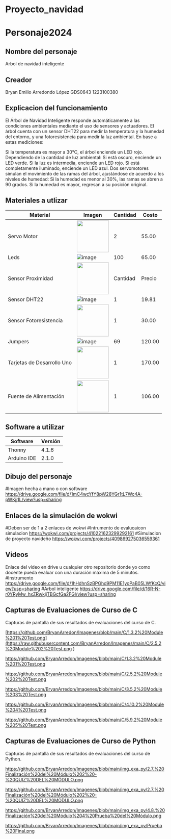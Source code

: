 # Proyecto_navidad

# Personaje2024
## Nombre del personaje
Arbol de navidad inteligente 
## Creador
Bryan Emilio Arredondo López GDS0643 1223100380
## Explicacion del funcionamiento
El Árbol de Navidad Inteligente responde automáticamente a las condiciones ambientales mediante el uso de sensores y actuadores. El árbol cuenta con un sensor DHT22 para medir la temperatura y la humedad del entorno, y una fotoresistencia para medir la luz ambiental. En base a estas mediciones:

Si la temperatura es mayor a 30°C, el árbol enciende un LED rojo.
Dependiendo de la cantidad de luz ambiental:
Si está oscuro, enciende un LED verde.
Si la luz es intermedia, enciende un LED rojo.
Si está completamente iluminado, enciende un LED azul.
Dos servomotores simulan el movimiento de las ramas del árbol, ajustándose de acuerdo a los niveles de humedad:
Si la humedad es menor al 30%, las ramas se abren a 90 grados.
Si la humedad es mayor, regresan a su posición original.

## Materiales a utlizar
| Material              | Imagen                                                                                                          | Cantidad | Costo  |
|-----------------------|-----------------------------------------------------------------------------------------------------------------|----------|--------|
| Servo Motor            | <img src="https://encrypted-tbn0.gstatic.com/images?q=tbn:ANd9GcSnOPdiGqJLfiO8Ji1tYe0tQRa9uYtML4urAHLxenhDFHwtqbon3UHiukkhQNLtXV5lz4Q&usqp=CAU" width="100"/>                       | 2        | 55.00  |
| Leds                  | ![image](https://github.com/user-attachments/assets/2c3859f3-5e1e-4059-8e31-eacc9969be01)                       | 100      | 65.00  |
| Sensor Proximidad | <img src="https://electronicamade.com/wp-content/uploads/2020/03/sensor-distancia-ultrasonido-1.jpg" width="100"/> | Cantidad | Precio   |
| Sensor DHT22          | ![image](https://github.com/user-attachments/assets/6c4a3eed-1385-4644-91fd-9391c858c7d6)                       | 1        | 19.81  |
| Sensor Fotoresistencia | <img src="https://www.makerelectronico.com/wp-content/uploads/2017/06/Sensor-de-luz-con-fotoresistencia-LDR-3.png" width="100"/> | 1        | 30.00  |
| Jumpers               | ![image](https://github.com/user-attachments/assets/54b3a6ac-27d8-4012-938f-68d0a5b03d82)                       | 69       | 120.00 |
| Tarjetas de Desarrollo Uno | <img src="https://encrypted-tbn0.gstatic.com/images?q=tbn:ANd9GcT6TyY0A1XQBsssdyY7YJgF18oU2u_YGzIMtA&s" width="100">                  | 1        | 170.00 |
| Fuente de Alimentación| <img src="https://http2.mlstatic.com/D_NQ_NP_677954-MLU74842913212_032024-O.webp" width="100"/>                       | 1        | 106.00 |


## Software a utilizar
|Software|Versión|
|--|--|
|Thonny|4.1.6|
|Arduino IDE|2.1.0|

## Dibujo del personaje
#Imagen hecha a mano o con software
https://drive.google.com/file/d/1mC4wcYfY8pW28YGr1tL7Wc4A-pWKjj1L/view?usp=sharing

## Enlaces de la simulación de wokwi
#Deben ser de 1 a 2 enlaces de wokwi
#Intrumento de evalucaicon simulacion
https://wokwi.com/projects/410221623299292161
#Simulacion de proyecto navideño
https://wokwi.com/projects/409869275036559361

## Videos
Enlace del vídeo en drive u cualquier otro repositorio donde yo como docente pueda evaluar con una duración máxima de 5 minutos.
#Instrumento 
https://drive.google.com/file/d/1hHdhnSzBPGhd9PM11E1yoPaB05LWfKcQ/view?usp=sharing
#Arbol inteligente 
https://drive.google.com/file/d/16R-N-r0YRyMw_hxZRwkijTBGcfGa2FGI/view?usp=sharing



## Capturas de Evaluaciones de Curso de C
Capturas de pantalla de sus resultados de evaluaciones del curso de C.

[https://github.com/BryanArredon/Imagenes/blob/main/C/1.3.2%20Module%201%20Test.png](https://raw.githubusercontent.com/BryanArredon/Imagenes/main/C/2.5.2%20Module%202%20Test.png
)

https://github.com/BryanArredon/Imagenes/blob/main/C/1.3.2%20Module%201%20Test.png

https://github.com/BryanArredon/Imagenes/blob/main/C/2.5.2%20Module%202%20Test.png

https://github.com/BryanArredon/Imagenes/blob/main/C/3.5.2%20Module%203%20Test.png

https://github.com/BryanArredon/Imagenes/blob/main/C/4.10.2%20Module%204%20Test.png

https://github.com/BryanArredon/Imagenes/blob/main/C/5.9.2%20Module%205%20Test.png

## Capturas de Evaluaciones de Curso de Python
Capturas de pantalla de sus resultados de evaluaciones del curso de Python.

https://github.com/BryanArredon/Imagenes/blob/main/img_exa_py/2.7.%20Finalización%20del%20Módulo%202%20-%20QUIZ%20DEL%20MÓDULO.png

https://github.com/BryanArredon/Imagenes/blob/main/img_exa_py/2.7.%20Finalización%20del%20Módulo%202%20-%20QUIZ%20DEL%20MÓDULO.png

https://github.com/BryanArredon/Imagenes/blob/main/img_exa_py/4.8.%20Finalización%20del%20Módulo%204%20Prueba%20del%20Módulo.png

https://github.com/BryanArredon/Imagenes/blob/main/img_exa_py/Prueba%20Final.png

